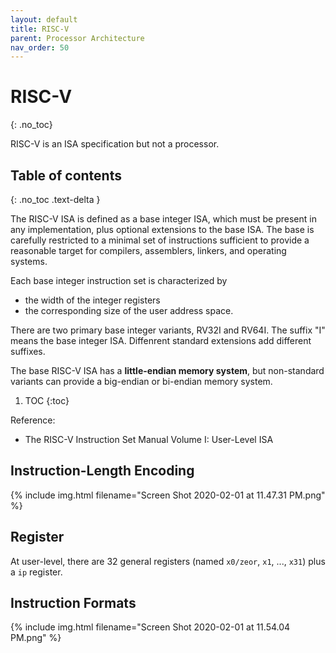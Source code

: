 ```yaml
---
layout: default
title: RISC-V
parent: Processor Architecture
nav_order: 50
---
```


# RISC-V
{: .no_toc}

RISC-V is an ISA specification but not a processor.

## Table of contents
{: .no_toc .text-delta }

The RISC-V ISA is defined as a base integer ISA, which must be present in any implementation, plus optional extensions to the base ISA. The base is carefully restricted to a minimal set of instructions sufficient to provide a reasonable target for compilers, assemblers, linkers, and operating systems.

Each base integer instruction set is characterized by 

- the width of the integer registers
- the corresponding size of the user address space.

There are two primary base integer variants, RV32I and RV64I. The suffix "I" means the base integer ISA. Diffenrent standard extensions add different suffixes.

The base RISC-V ISA has a **little-endian memory system**, but non-standard variants can provide a big-endian or bi-endian memory system.

1. TOC
{:toc}

Reference:

- The RISC-V Instruction Set Manual Volume I: User-Level ISA

## Instruction-Length Encoding

{% include img.html filename="Screen Shot 2020-02-01 at 11.47.31 PM.png" %}

## Register

At user-level, there are 32 general registers (named `x0/zeor`, `x1`, ..., `x31`) plus a `ip` register.

## Instruction Formats

{% include img.html filename="Screen Shot 2020-02-01 at 11.54.04 PM.png" %}
